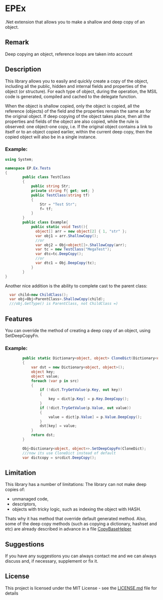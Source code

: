 # EPEx
.Net extension that allows you to make a shallow and deep copy of an object.

## Remark
Deep copying an object, reference loops are taken into account

## Description
This library allows you to easily and quickly create a copy of the object, including all the public, hidden and internal fields and properties of the object (or structure).
For each type of object, during the operation, the MSIL code is generated, compiled and cached to the delegate function.

When the object is shallow copied, only the object is copied, all the reference (objects) of the field and the properties remain the same as for the original object. 
If deep copying of the object takes place, then all the properties and fields of the object are also copied, while the rule is observed: one object-one copy, i.e. If the original object contains a link to itself or to an object copied earlier, within the current deep copy, then the copied object will also be in a single instance.

### Example:
```csharp
using System;

namespace EP.Ex.Tests
{
        public class TestClass
        {
            public string Str;
            private string f{ get; set; }
            public TestClass(string tf)
            {
                Str = "Test Str";
                f= tf;
            }
        }
        public class Example{
            public static void Test(){
              object[] arr = new object[2] { 1, "str" };
              var obj1 = arr.ShallowCopy();
              //or
              var obj2 = Obj<object[]>.ShallowCopy(arr);
              var tc = new TestClass("MegaTest");
              var dtc=tc.DeepCopy();
              //or
              var dtc1 = Obj.DeepCopy(tc);
            }
        }
}
```  

Another nice addition is the ability to complete cast to the parent class:
```csharp
  var child=new ChildClass();
  var obj=Obj<ParentClass>.ShallowCopy(child);
  ///obj.GetType() is ParentClass, not ChildClass =)
```  
## Features

You can override the method of creating a deep copy of an object, using SetDeepCopyFn.

### Example:
```csharp
        public static Dictionary<object, object> CloneDict(Dictionary<object, object> src, Dictionary<object, object> dict)
        {
            var dst = new Dictionary<object, object>();
            object key;
            object value;
            foreach (var p in src)
            {
                if (!dict.TryGetValue(p.Key, out key))
                {
                    key = dict[p.Key] = p.Key.DeepCopy();
                }
                if (!dict.TryGetValue(p.Value, out value))
                {
                    value = dict[p.Value] = p.Value.DeepCopy();
                }
                dst[key] = value;
            }
            return dst;
        }
        
        Obj<Dictionary<object, object>>.SetDeepCopyFn(CloneDict);
        ///now its use CloneDict instead of default
        var dictcopy = srcdict.DeepCopy();
```  
## Limitation
This library has a number of limitations:
The library can not make deep copies of:
* unmanaged code,
* descriptors,
* objects with tricky logic, such as indexing the object with HASH.

Thats why it has method that override default generated method.
Also, some of the deep copy methods (such as copying a dictionary, hashset and etc) are already described in advance in a file [CopyBaseHelper](EP.Ex/CopyBaseHelper.cs)

## Suggestions
If you have any suggestions you can always contact me and we can always discuss and, if necessary, supplement or fix it.

## License

This project is licensed under the MIT License - see the [LICENSE.md](LICENSE.md) file for details
